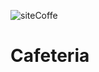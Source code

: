 ![siteCoffe](https://user-images.githubusercontent.com/83802470/119096683-42416580-b9ea-11eb-9c1e-7cdeae2ef5f4.jpeg)
# Cafeteria

